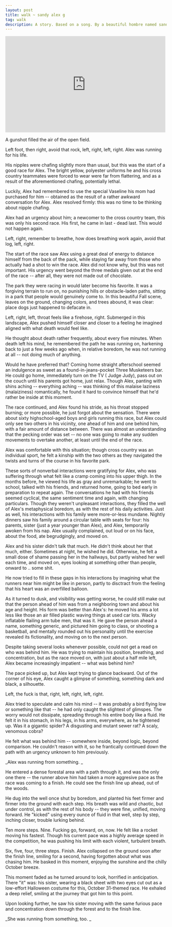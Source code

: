 ```yaml
---
layout: post
title: walk ~ sandy alex g
tag: walk
description: A story. Based on a song. By a beautiful hombre named sandy, or something. 
---
```


<div class="video-container">
    <iframe src="https://open.spotify.com/embed/track/3drrNJneJOCjQHcc9GlnQz" align="center" height="300" width="500" frameborder="0">
    </iframe>
</div>





A gunshot filled the air of the open field. 

Left foot, then right, avoid that rock, left, right, left, right. Alex was running for his life. 

His nipples were chafing slightly more than usual, but this was the start of a good race for Alex. The bright yellow, polyester uniforms he and his cross country teammates were forced to wear were far from flattering, and as a result of the aforementioned chafing, potentially lethal. 

Luckily, Alex had remembered to use the special Vaseline his mom had purchased for him -- obtained as the result of a rather awkward conversation for Alex. Alex resolved firmly: this was no time to be thinking about nipple chafing. 

Alex had an urgency about him; a newcomer to the cross country team, this was only his second race. His first, he came in last - dead last.  This would not happen again.

Left, right, remember to breathe, how does breathing work again, avoid that log, left, right. 

The start of the race saw Alex using a great deal of energy to distance himself from the back of the pack, while staying far away from those who actually had a shot to win the race. Alex did not know why, but this was not important.  His urgency went beyond the three medals given out at the end of the race  -- after all, they were not made out of chocolate. 

The park they were racing in would later become his favorite. It was a forgiving terrain to run on, no punishing hills or obstacle-laden paths, sitting in a park that people would genuinely come to. In this beautiful Fall scene, leaves on the ground, changing colors, and trees abound,  it was clear: place dogs just happened to defacate in. 

Left, right, left,  throat feels like a firehose, right. Submerged in this landscape, Alex pushed himself closer and closer to a feeling he imagined aligned with what death would feel like. 

He thought about death rather frequently, about every five minutes. When death left his mind, he remembered the path he was running on, harkening back to just a few weeks ago when, in relative boredom, he was not running at all -- not doing much of anything. 

Would he have preferred that? Coming home straight afterschool seemed an indulgence as sweet as a found-in-jeans-pocket Three Musketeers bar. He could go home, immediately turn on the TV ( Judge Judy),  pass out on the couch until his parents got home, just relax. Though Alex, panting with shins aching -- everything aching -- was thinking of this malaise laziness (malaiziness) romantically, he found it hard to convince himself that he'd rather be inside at this moment. 

The race continued, and Alex found his stride, as his throat stopped burning; or more possible, he just forgot about the sensation.  There were about sixty highschool-aged boys and girls running this race, but Alex could only see two others in his vicinity, one ahead of him and one behind him, with a fair amount of distance between. There was almost an understanding that the pecking order was set -- no one was going to make any sudden movements to overtake another, at least until the end of the race. 

Alex was comfortable with this situation; though cross country was an individual sport, he felt a kinship with the two others as they navigated the twists and turns of the course in his favorite park.

These sorts of nonverbal interactions were gratifying for Alex, who was suffering through what felt like a cramp coming into his upper thigh. In the months before, he viewed his life as  gray and unremarkable; he went to school, talked with his friends, and returned home, going to bed early in preparation to repeat again. The conversations he had with his friends seemed cyclical, the same sentiment time and again, with changing particulars. Though they weren't unpleasant interactions, they filled the well of Alex's metaphysical boredom, as with the rest of his daily activities. Just as well, his interactions with his family were more-or-less mundane. Nightly dinners saw his family around a circular table with seats for four: his parents, sister (just a year younger than Alex), and Alex, temporarily awoken from his nap. Alex usually complained, out loud or on his face, about the food, ate begrudgingly, and moved on. 

Alex and his sister didn't talk that much. He didn't think about her that much, either. Sometimes at night, he wished he did. Otherwise, he felt a small dose of shame passing her in the hallways, but partly wished her well each time, and moved on, eyes looking at something other than people, onward to .. some shit.  

He now tried to fill in these gaps in his interactions by imagining what the runners near him might be like in person, partly to disctract from the feeling that his heart was an overfilled balloon.  

As it turned to dusk, and visibility was getting worse, he could still make out that the person ahead of him was from a neighboring town and about his age and height. His form was better than Alex's: he moved his arms a lot less like those an air filled plastic waving things at used car lots. Wacky inflatable flailing arm tube men, that was it.  He gave the person ahead a name, something generic, and pictured him going to class, or shooting a basketball, and mentally rounded out his personality until the exercise revealed its fictionality, and moving on to the next person. 

Despite taking several looks whenever possible, could not get a read on who was behind him. He was trying to maintain his position, breathing, and concentration, but as the race moved on, with just about a half mile left, Alex became increasingly impatient -- what was behind him? 

The pace picked up, but Alex kept trying to glance backward. Out of the corner of his eye, Alex caught a glimpse of something, something dark and black, a silhouette. 

Left, the fuck is that, right, left, right, left, right.

Alex tried to speculate and calm his mind -- it was probably a bird flying low or something like that -- he had only caught the slightest of glimspes.  The worry would not dissipate, spreading through his entire body like a fluid. He felt it in his stomach, in his legs, in his arms, everywhere, as he tightened up. Was it a gigantic spider? A disgusting and mutant sewer rat?  A scaly, venomous cobra?  

He felt what was behind him -- somewhere inside, beyond logic, beyond comparison. He couldn't reason with it, so he frantically continued down the path with an urgency unknown to him previously. 

_Alex was running from something. _

He entered a dense forestal area with a path through it, and was the only one there -- the runner above him had taken a more aggresive pace as the race was coming to a finish. He could see the finish line up ahead, out of the woods. 

He dug into the well once shut by boredom, and planted his feet firmer and firmer into the ground with each step. His breath was wild and chaotic, but under control, as with the rest of his body -- they were fine, unified, moving forward. He "kicked" using every ounce of fluid in that well, step by step, inching closer, trouble lurking behind. 

Ten more steps. Nine. Fucking go, forward, on, now. He felt like a rocket moving his fastest. Though his current pace was a highly average speed in the competition, he was pushing his limit with each violent, turbulent breath.

Six, five, four, three steps. Finish. Alex collapsed on the ground soon after the finish line, smiling for a second, having forgotten about what was chasing him. He basked in this moment, enjoying the sunshine and the chilly October breeze. 

This moment faded as he turned around to look, horrified in anticipation. There "it" was: his sister, wearing a black sheet with two eyes cut out as a low-effort Halloween costume for this, October 31-themed race. He exhaled a deep relief, smiling at the journey that got him to this point.

Upon looking further, he saw his sister moving with the same furious pace and concentration down through the forest and to the finish line. 

_She was running from something, too. _


